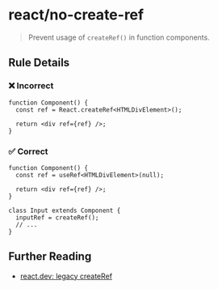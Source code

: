 # react/no-create-ref

<!-- end auto-generated rule header -->

> Prevent usage of `createRef()` in function components.

## Rule Details

### ❌ Incorrect

```tsx
function Component() {
  const ref = React.createRef<HTMLDivElement>();

  return <div ref={ref} />;
}
```

### ✅ Correct

```tsx
function Component() {
  const ref = useRef<HTMLDivElement>(null);

  return <div ref={ref} />;
}
```

```tsx
class Input extends Component {
  inputRef = createRef();
  // ...
}
```

## Further Reading

- [react.dev: legacy createRef](https://react.dev/reference/react/createRef)
